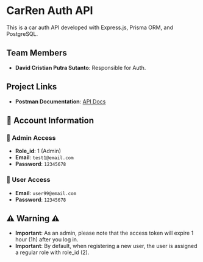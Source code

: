 # CarRen Auth API

This is a car auth API developed with Express.js, Prisma ORM, and PostgreSQL.

## Team Members
- **David Cristian Putra Sutanto**: Responsible for Auth.

## Project Links
- **Postman Documentation**: [API Docs](https://documenter.getpostman.com/view/30704956/2sAY4uCPEK)


## 📂 Account Information

### 🔑 Admin Access
- **Role_id**: 1 (Admin)
- **Email**: `test1@email.com`
- **Password**: `12345678`

### 👤 User Access
- **Email**: `user99@email.com`
- **Password**: `12345678`

## ⚠️ Warning ⚠️
- **Important**: As an admin, please note that the access token will expire 1 hour (1h) after you log in.
- **Important**: By default, when registering a new user, the user is assigned a regular role with role_id (2).